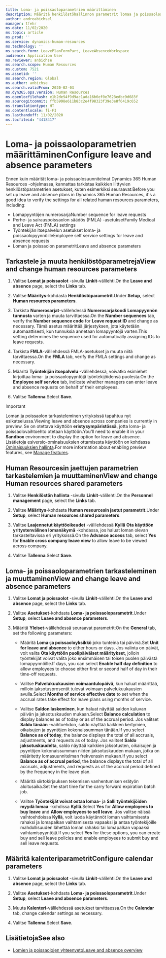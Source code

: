 ```yaml
---
title: Loma- ja poissaoloparametrien määrittäminen
description: Määritä henkilöstöhallinnon parametrit lomaa ja poissaoloa varten Dynamics 365 Human Resourcesissa.
author: andreabichsel
manager: tfehr
ms.date: 11/02/2020
ms.topic: article
ms.prod: ''
ms.service: dynamics-human-resources
ms.technology: ''
ms.search.form: LeavePlanFormPart, LeaveAbsenceWorkspace
audience: Application User
ms.reviewer: anbichse
ms.search.scope: Human Resources
ms.custom: 7521
ms.assetid: ''
ms.search.region: Global
ms.author: anbichse
ms.search.validFrom: 2020-02-03
ms.dyn365.ops.version: Human Resources
ms.openlocfilehash: e1b2de94f9d9ac1ada16b6ef0e7628edbc9d683f
ms.sourcegitcommit: ffb5998e611b83c2e4f98323f39e3e8f6419c652
ms.translationtype: HT
ms.contentlocale: fi-FI
ms.lasthandoff: 11/02/2020
ms.locfileid: "4418417"
---
```

# <a name="configure-leave-and-absence-parameters"></a><span data-ttu-id="8265b-103">Loma- ja poissaoloparametrien määrittäminen</span><span class="sxs-lookup"><span data-stu-id="8265b-103">Configure leave and absence parameters</span></span>

<span data-ttu-id="8265b-104">Ennen kuin määrität loma- ja poissaolosuunnitelmat Dynamics 365 Human Resources -ohjelmassa, kannattaa tarkistaa kaikkien liittyvien henkilöstöparametrien asetukset, kuten esimerkiksi seuraavat:</span><span class="sxs-lookup"><span data-stu-id="8265b-104">Before you set up leave and absence plans in Dynamics 365 Human Resources, it's a good idea to verify the settings for all related human resources parameters, including:</span></span>

- <span data-ttu-id="8265b-105">Lomapyyntöjen numerosarja</span><span class="sxs-lookup"><span data-stu-id="8265b-105">Number sequence for leave requests</span></span>
- <span data-ttu-id="8265b-106">Perhe- ja sairauspoissaolon säädös (FMLA) -asetukset</span><span class="sxs-lookup"><span data-stu-id="8265b-106">Family Medical and Leave Act (FMLA) settings</span></span>
- <span data-ttu-id="8265b-107">Työntekijän itsepalvelun asetukset loma- ja poissaolopyynnöille</span><span class="sxs-lookup"><span data-stu-id="8265b-107">Employee self service settings for leave and absence requests</span></span>
- <span data-ttu-id="8265b-108">Loman ja poissaolon parametrit</span><span class="sxs-lookup"><span data-stu-id="8265b-108">Leave and absence parameters</span></span>

## <a name="view-and-change-human-resources-parameters"></a><span data-ttu-id="8265b-109">Tarkastele ja muuta henkilöstöparametreja</span><span class="sxs-lookup"><span data-stu-id="8265b-109">View and change human resources parameters</span></span>

1. <span data-ttu-id="8265b-110">Valitse **Lomat ja poissaolot** -sivulla **Linkit**-välilehti.</span><span class="sxs-lookup"><span data-stu-id="8265b-110">On the **Leave and absence** page, select the **Links** tab.</span></span>

2. <span data-ttu-id="8265b-111">Valitse **Määritys**-kohdasta **Henkilöstöparametrit**.</span><span class="sxs-lookup"><span data-stu-id="8265b-111">Under **Setup**, select **Human resources parameters**.</span></span>

3. <span data-ttu-id="8265b-112">Tarkista **Numerosarjat**-välilehdessä **Numerosarjakoodi** **Lomapyynnön tunnusta** varten ja muuta tarvittaessa.</span><span class="sxs-lookup"><span data-stu-id="8265b-112">On the **Number sequences** tab, verify the **Number sequence code** for **Leave request ID** and change as necessary.</span></span> <span data-ttu-id="8265b-113">Tämä asetus määrittää järjestyksen, jota käytetään automaattisesti, kun tunnuksia annetaan lomapyyntöjä varten.</span><span class="sxs-lookup"><span data-stu-id="8265b-113">This setting determines the sequence used for automatically assigning IDs to leave requests.</span></span>

4. <span data-ttu-id="8265b-114">Tarkista **FMLA**-välilehdessä FMLA-asetukset ja muuta niitä tarvittaessa.</span><span class="sxs-lookup"><span data-stu-id="8265b-114">On the **FMLA** tab, verify the FMLA settings and change as necessary.</span></span>

5. <span data-ttu-id="8265b-115">Määritä **Työntekijän itsepalvelu** -välilehdessä, voivatko esimiehet kirjoittaa loma- ja poissaolopyyntöjä työntekijöidensä puolesta.</span><span class="sxs-lookup"><span data-stu-id="8265b-115">On the **Employee self service** tab, indicate whether managers can enter leave and absence requests on behalf of their employees.</span></span>

7. <span data-ttu-id="8265b-116">Valitse **Tallenna**.</span><span class="sxs-lookup"><span data-stu-id="8265b-116">Select **Save**.</span></span>

>[!IMPORTANT]
><span data-ttu-id="8265b-117">Loman ja poissaolon tarkasteleminen yrityksissä tapahtuu nyt esikatselussa.</span><span class="sxs-lookup"><span data-stu-id="8265b-117">Viewing leave and absence across companies is currently in preview.</span></span> <span data-ttu-id="8265b-118">Se on otettava käyttöön **eristysympäristössä**, jotta loma- ja poissaolovaihtoehto otetaan käyttöön.</span><span class="sxs-lookup"><span data-stu-id="8265b-118">You'll need to enable it in your **Sandbox** environment to display the option for leave and absence.</span></span> <span data-ttu-id="8265b-119">Lisätietoja esiversio-ominaisuuksien ottamisesta käyttöön on kohdassa [Ominaisuuksien hallinta](hr-admin-manage-features.md).</span><span class="sxs-lookup"><span data-stu-id="8265b-119">For more information about enabling preview features, see [Manage features](hr-admin-manage-features.md).</span></span>

## <a name="view-and-change-human-resources-shared-parameters"></a><span data-ttu-id="8265b-120">Human Resourcesin jaettujen parametrien tarkastelemien ja muuttaminen</span><span class="sxs-lookup"><span data-stu-id="8265b-120">View and change Human resources shared parameters</span></span>

1. <span data-ttu-id="8265b-121">Valitse **Henkilöstön hallinta** -sivulla **Linkit**-välilehti.</span><span class="sxs-lookup"><span data-stu-id="8265b-121">On the **Personnel management** page, select the **Links** tab.</span></span>

2. <span data-ttu-id="8265b-122">Valitse **Määritys**-kohdasta **Human resourcesin jaetut parametrit**.</span><span class="sxs-lookup"><span data-stu-id="8265b-122">Under **Setup**, select **Human resources shared parameters**.</span></span>

3. <span data-ttu-id="8265b-123">Valitse **Laajennetut käyttöoikeudet** -välilehdessä **Kyllä** **Ota käyttöön yritystenvälinen lomanäkymä** -kohdassa, jos haluat loman olevan tarkasteltavissa eri yrityksissä.</span><span class="sxs-lookup"><span data-stu-id="8265b-123">On the **Advance access** tab, select **Yes** for **Enable cross company leave view** to allow leave to be viewed across company.</span></span>

4. <span data-ttu-id="8265b-124">Valitse **Tallenna**.</span><span class="sxs-lookup"><span data-stu-id="8265b-124">Select **Save**.</span></span>

## <a name="view-and-change-leave-and-absence-parameters"></a><span data-ttu-id="8265b-125">Loma- ja poissaoloparametrien tarkasteleminen ja muuttaminen</span><span class="sxs-lookup"><span data-stu-id="8265b-125">View and change leave and absence parameters</span></span>

1. <span data-ttu-id="8265b-126">Valitse **Lomat ja poissaolot** -sivulla **Linkit**-välilehti.</span><span class="sxs-lookup"><span data-stu-id="8265b-126">On the **Leave and absence** page, select the **Links** tab.</span></span>

2. <span data-ttu-id="8265b-127">Valitse **Asetukset**-kohdasta **Loma- ja poissaoloparametrit**.</span><span class="sxs-lookup"><span data-stu-id="8265b-127">Under **Setup**, select **Leave and absence parameters**.</span></span>

3. <span data-ttu-id="8265b-128">Määritä **Yleiset**-välilehdessä seuraavat parametrit:</span><span class="sxs-lookup"><span data-stu-id="8265b-128">On the **General** tab, set the following parameters:</span></span>
 
    - <span data-ttu-id="8265b-129">Määritä **Loma-ja poissaoloyksikkö** joko tunteina tai päivinä.</span><span class="sxs-lookup"><span data-stu-id="8265b-129">Set **Unit for leave and absence** to either hours or days.</span></span> <span data-ttu-id="8265b-130">Jos valinta on päivät, voit valita **Ota käyttöön puolipäiväiset määritykset**, jolloin työntekijät voivat valita joko ensimmäisen tai toisen puolen päivästä lomapyynnöille.</span><span class="sxs-lookup"><span data-stu-id="8265b-130">If days, you can select **Enable half day definition** to allow employees to choose either first or second half of day in their time-off requests.</span></span> 

    - <span data-ttu-id="8265b-131">Valitse **Palvelukuukausien voimaantulopäivä**, kun haluat määrittää, milloin jaksotusprosentit tulevat voimaan palvelukuukausien avulla.</span><span class="sxs-lookup"><span data-stu-id="8265b-131">Select **Months of service effective date** to set when the accrual rates take effect for leave plans using months of service.</span></span>

    - <span data-ttu-id="8265b-132">Valitse **Saldon laskeminen**, kun haluat näyttää saldon kuluvan päivän ja jaksotuskauden mukaan.</span><span class="sxs-lookup"><span data-stu-id="8265b-132">Select **Balance calculation** to display balances as of today or as of the accrual period.</span></span> <span data-ttu-id="8265b-133">Jos valitset **Saldo tänään** -vaihtoehdon, saldo näyttää kaikkien kertymien, oikaisujen ja pyyntöjen kokonaissumman tänään.</span><span class="sxs-lookup"><span data-stu-id="8265b-133">If you select **Balance as of today**, the balance displays the total of all accruals, adjustments, and requests as of today.</span></span> <span data-ttu-id="8265b-134">Jos valitset **Saldo jaksotuskaudelta**, saldo näyttää kaikkien jaksotusten, oikaisujen ja pyyntöjen kokonaissumman niiden jaksotuskauden mukaan, jotka on määritetty lomasuunnitelman frekvenssin mukaan.</span><span class="sxs-lookup"><span data-stu-id="8265b-134">If you select **Balance as of accrual period**, the balance displays the total of all accruals, adjustments, and requests as of the accrual period defined by the frequency in the leave plan.</span></span> 

    - <span data-ttu-id="8265b-135">Määritä siirtokirjauksen tekemisen vanhentumisen erätyön aloitusaika.</span><span class="sxs-lookup"><span data-stu-id="8265b-135">Set the start time for the carry forward expiration batch job.</span></span>  
    
    - <span data-ttu-id="8265b-136">Valitse **Työntekijät voivat ostaa lomaa**- ja **Salli työntekijöiden myydä lomaa** -kohdissa **Kyllä**.</span><span class="sxs-lookup"><span data-stu-id="8265b-136">Select **Yes** for **Allow employees to buy leave** and **Allow employees to sell leave**.</span></span> <span data-ttu-id="8265b-137">Jos valitse näissä vaihtoehdoissa **Kyllä**, voit luoda käytännöt loman vaihtamisesta rahaksi ja lomapalkan vaihtamisesta vapaaksi ja antaa työntekijöille mahdollisuuden lähettää loman rahaksi tai lomapalkan vapaaksi vaihtamispyyntöjä.</span><span class="sxs-lookup"><span data-stu-id="8265b-137">If you select **Yes** for these options, you can create buy and sell leave policies and enable employees to submit buy and sell leave requests.</span></span>

## <a name="configure-calendar-parameters"></a><span data-ttu-id="8265b-138">Määritä kalenteriparametrit</span><span class="sxs-lookup"><span data-stu-id="8265b-138">Configure calendar parameters</span></span>

1. <span data-ttu-id="8265b-139">Valitse **Lomat ja poissaolot** -sivulla **Linkit**-välilehti.</span><span class="sxs-lookup"><span data-stu-id="8265b-139">On the **Leave and absence** page, select the **Links** tab.</span></span>

2. <span data-ttu-id="8265b-140">Valitse **Asetukset**-kohdasta **Loma- ja poissaoloparametrit**.</span><span class="sxs-lookup"><span data-stu-id="8265b-140">Under **Setup**, select **Leave and absence parameters**.</span></span>

3. <span data-ttu-id="8265b-141">Muuta **Kalenteri**-välilehdessä asetukset tarvittaessa.</span><span class="sxs-lookup"><span data-stu-id="8265b-141">On the **Calendar** tab, change calendar settings as necessary.</span></span>

4. <span data-ttu-id="8265b-142">Valitse **Tallenna**.</span><span class="sxs-lookup"><span data-stu-id="8265b-142">Select **Save**.</span></span>

## <a name="see-also"></a><span data-ttu-id="8265b-143">Lisätietoja</span><span class="sxs-lookup"><span data-stu-id="8265b-143">See also</span></span>

- [<span data-ttu-id="8265b-144">Lomien ja poissaolojen yhteenveto</span><span class="sxs-lookup"><span data-stu-id="8265b-144">Leave and absence overview</span></span>](hr-leave-and-absence-overview.md)
